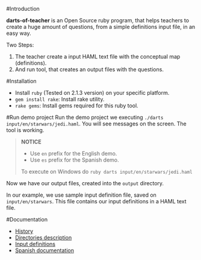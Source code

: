#Introduction

**darts-of-teacher** is an Open Source ruby program, that helps teachers 
to create a huge amount of questions, from a simple definitions input file, 
in an easy way.

Two Steps:

1. The teacher create a input HAML text file with the conceptual map (definitions).
1. And run tool, that creates an output files with the questions.

#Installation
* Install `ruby` (Tested on 2.1.3 version) on your specific platform.
* `gem install rake`: Install rake utility.
* `rake gems`: Install gems required for this ruby tool.

#Run demo project
Run the demo project we executing `./darts input/en/starwars/jedi.haml`.
You will see messages on the screen. The tool is working.

> **NOTICE**
>
> * Use `en` prefix for the English demo.
> * Use `es` prefix for the Spanish demo.
>
> To execute on Windows do `ruby darts input/en/starwars/jedi.haml`

Now we have our output files, created into the `output` directory.

In our example, we use sample input definition file, saved on `input/en/starwars`.
This file contains our input definitions in a HAML text file.

#Documentation
* [History](./docs/en/history.md)
* [Directories description](./docs/en/dirtree.md)
* [Input definitions](./docs/en/inputs.md)
* [Spanish documentation](./docs/es/README.md)
